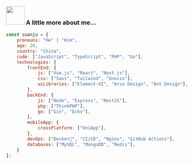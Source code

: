### <img src="https://media.giphy.com/media/VgCDAzcKvsR6OM0uWg/giphy.gif" width="50"> A little more about me...  

```javascript
const suanju = {
    pronouns: "He" | "Him",
    age: 20,
    country: "China",
    code: ["JavaScript", "TypeScript", "PHP", "Go"],
    technologies: {
        frontEnd: {
            js: ["Vue.js", "React", "Next.js"],
            css: ["Sass", "Tailwind", "Unocss"],
            uiLibraries: ["Element-UI", "Arco Design", "Ant Design"],
        },
        backEnd: {
            js: ["Node", "Express", "NestJS"],
            php: ["ThinkPHP"],
            go: ["Gin", "Echo"],
        },
        mobileApp: {
            crossPlatform: ["UniApp"],
        },
        devOps: ["Docker🐳", "CI/CD", "Nginx", "GitHub Actions"],
        databases: ["MySQL", "MongoDB", "Redis"],
    }
};

```
